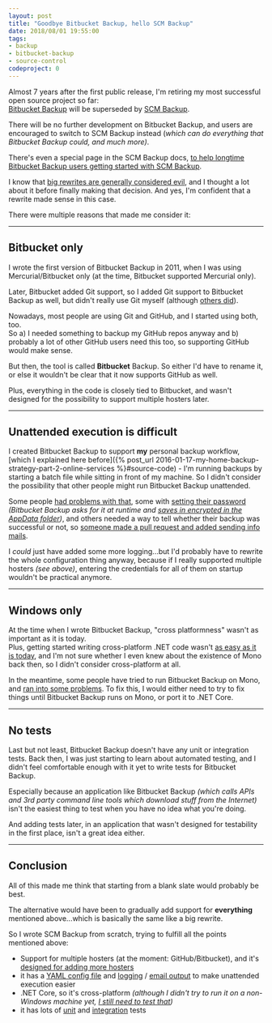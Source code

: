 ```yaml
---
layout: post
title: "Goodbye Bitbucket Backup, hello SCM Backup"
date: 2018/08/01 19:55:00
tags:
- backup
- bitbucket-backup
- source-control
codeproject: 0
---
```


Almost 7 years after the first public release, I'm retiring my most successful open source project so far:  
[Bitbucket Backup](https://christianspecht.de/bitbucket-backup/) will be superseded by [SCM Backup](https://scm-backup.org/).

There will be no further development on Bitbucket Backup, and users are encouraged to switch to SCM Backup instead (*which can do everything that Bitbucket Backup could, and much more)*.

There's even a special page in the SCM Backup docs, [to help longtime Bitbucket Backup users getting started with SCM Backup](http://docs.scm-backup.org/en/latest/bitbucket-backup-users/).

I know that [big rewrites are generally considered evil](https://www.joelonsoftware.com/2000/04/06/things-you-should-never-do-part-i/), and I thought a lot about it before finally making that decision. And yes, I'm confident that a rewrite made sense in this case.

There were multiple reasons that made me consider it:

---

## Bitbucket only

I wrote the first version of Bitbucket Backup in 2011, when I was using Mercurial/Bitbucket only (at the time, Bitbucket supported Mercurial only).

Later, Bitbucket added Git support, so I added Git support to Bitbucket Backup as well, but didn't really use Git myself (although [others did](https://bitbucket.org/christianspecht/bitbucket-backup/issues/22/backup-completed-but-no-actual-files#comment-10989403)).

Nowadays, most people are using Git and GitHub, and I started using both, too.  
So a) I needed something to backup my GitHub repos anyway and b) probably a lot of other GitHub users need this too, so supporting GitHub would make sense.

But then, the tool is called **Bitbucket** Backup. So either I'd have to rename it, or else it wouldn't be clear that it now supports GitHub as well.

Plus, everything in the code is closely tied to Bitbucket, and wasn't designed for the possibility to support multiple hosters later.

---

## Unattended execution is difficult

I created Bitbucket Backup to support **my** personal backup workflow, [which I explained here before]({% post_url 2016-01-17-my-home-backup-strategy-part-2-online-services %}#source-code) - I'm running backups by starting a batch file while sitting in front of my machine. So I didn't consider the possibility that other people might run Bitbucket Backup unattended.

Some people [had problems with that](https://bitbucket.org/christianspecht/bitbucket-backup/issues/20/not-running-when-scheduled), some with [setting their password](https://bitbucket.org/christianspecht/bitbucket-backup/issues/18/configuration-is-not-loaded-when-run-as) *(Bitbucket Backup asks for it at runtime and [saves in encrypted in the AppData folder](https://bitbucket.org/christianspecht/bitbucket-backup/src/default/src/BitbucketBackup/Config.cs))*, and others needed a way to tell whether their backup was successful or not, so [someone made a pull request and added sending info mails](https://bitbucket.org/christianspecht/bitbucket-backup/pull-requests/7/adding-option-to-send-log-via-email/).

I *could* just have added some more logging...but I'd probably have to rewrite the whole configuration thing anyway, because if I really supported multiple hosters *(see above)*, entering the credentials for all of them on startup wouldn't be practical anymore.

---

## Windows only

At the time when I wrote Bitbucket Backup, "cross platformness" wasn't as important as it is today.  
Plus, getting started writing cross-platform .NET code wasn't [as easy as it is today](https://dotnet.github.io/), and I'm not sure whether I even knew about the existence of Mono back then, so I didn't consider cross-platform at all.

In the meantime, some people have tried to run Bitbucket Backup on Mono, and [ran into some problems](https://bitbucket.org/christianspecht/bitbucket-backup/issues/38/fails-on-linux-when-using-mono-due-to). To fix this, I would either need to try to fix things until Bitbucket Backup runs on Mono, or port it to .NET Core.

---

## No tests

Last but not least, Bitbucket Backup doesn't have any unit or integration tests. Back then, I was just starting to learn about automated testing, and I didn't feel comfortable enough with it yet to write tests for Bitbucket Backup.

Especially because an application like Bitbucket Backup *(which calls APIs and 3rd party command line tools which download stuff from the Internet)* isn't the easiest thing to test when you have no idea what you're doing.

And adding tests later, in an application that wasn't designed for testability in the first place, isn't a great idea either.

---

## Conclusion

All of this made me think that starting from a blank slate would probably be best.

The alternative would have been to gradually add support for **everything** mentioned above...which is basically the same like a big rewrite.

So I wrote SCM Backup from scratch, trying to fulfill all the points mentioned above:

- Support for multiple hosters (at the moment: GitHub/Bitbucket), and it's [designed for adding more hosters](http://docs.scm-backup.org/en/latest/contribute-app-hoster/)
- it has a [YAML config file](http://docs.scm-backup.org/en/latest/config/) and [logging](http://docs.scm-backup.org/en/latest/output-logging/) / [email output](http://docs.scm-backup.org/en/latest/output-email/) to make unattended execution easier
- .NET Core, so it's cross-platform *(although I didn't try to run it on a non-Windows machine yet, [I still need to test that](https://github.com/christianspecht/scm-backup/issues/6))*
- it has lots of [unit](https://github.com/christianspecht/scm-backup/tree/master/src/ScmBackup.Tests) and [integration](https://github.com/christianspecht/scm-backup/tree/master/src/ScmBackup.Tests.Integration) tests
